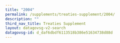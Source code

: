 ```yaml
---
title: "2004"
permalink: /supplements/treaties-supplement/2004/
description: ""
third_nav_title: Treaties Supplement
layout: datagovsg-v2-search
datagovsg-id: d_daf6dbdf6113518b386e51634738d88d
---
```

